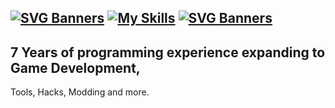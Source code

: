 [![SVG Banners](https://svg-banners.vercel.app/api?type=luminance&text1=💖%20ImAFrogOwO%20💖&width=780&height=100)](https://github.com/Akshay090/svg-banners)
[![My Skills](https://skillicons.dev/icons?i=ts,cs,react,nodejs,js,lua,python,php,html,css,java,rust,c,discord&theme=dark)](https://skillicons.dev)
[![SVG Banners](https://svg-banners.vercel.app/api?type=luminance&text1=About%20Me&width=780&height=100)](https://github.com/Akshay090/svg-banners)
------
## 7 Years of programming experience expanding to Game Development, 
Tools, Hacks, Modding and more.
